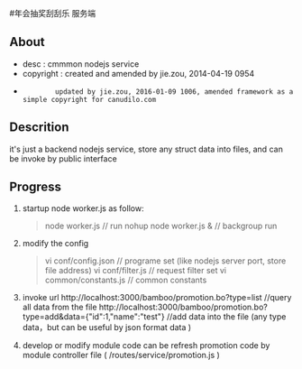 #年会抽奖刮刮乐 服务端

## About

* desc      : cmmmon nodejs service
* copyright : created and amended by jie.zou, 2014-04-19 0954
*             updated by jie.zou, 2016-01-09 1006, amended framework as a simple copyright for canudilo.com

## Descrition 

  it's just a backend nodejs service, store any struct data into files, and can be invoke by public interface

## Progress 

1. startup node worker.js as follow:
    > node worker.js             // run
    > nohup node worker.js &     // backgroup run

2. modify the config
    > vi conf/config.json        // programe set (like nodejs server port, store file address)
    > vi conf/filter.js          // request filter set
    > vi common/constants.js     // common constants

3. invoke url
    http://localhost:3000/bamboo/promotion.bo?type=list                            //query all data from the file
    http://localhost:3000/bamboo/promotion.bo?type=add&data={"id":1,"name":"test"} //add data into the file (any type data，but can be useful by json format data )

4. develop or modify module code
    can be refresh promotion code by module controller file ( /routes/service/promotion.js )

